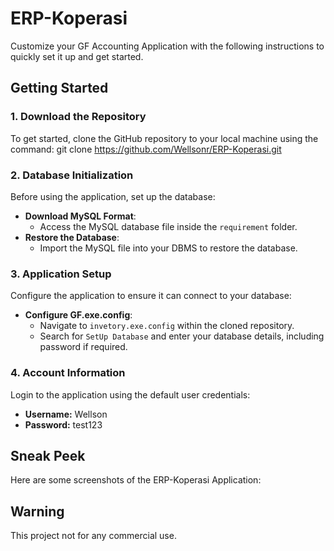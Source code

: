 # ERP-Koperasi

Customize your GF Accounting Application with the following instructions to quickly set it up and get started.

## Getting Started

### 1. Download the Repository
To get started, clone the GitHub repository to your local machine using the command:
git clone https://github.com/Wellsonr/ERP-Koperasi.git

### 2. Database Initialization
Before using the application, set up the database:

- **Download MySQL Format**:
  - Access the MySQL database file inside the `requirement` folder.
- **Restore the Database**:
  - Import the MySQL file into your DBMS to restore the database.

### 3. Application Setup
Configure the application to ensure it can connect to your database:

- **Configure GF.exe.config**:
  - Navigate to `invetory.exe.config` within the cloned repository.
  - Search for `SetUp Database` and enter your database details, including password if required.

### 4. Account Information
Login to the application using the default user credentials:

- **Username:** Wellson
- **Password:** test123

## Sneak Peek
Here are some screenshots of the ERP-Koperasi Application:


## Warning
This project not for any commercial use.
